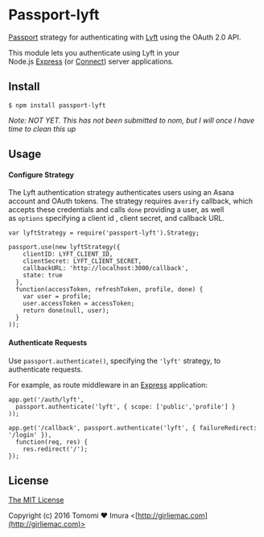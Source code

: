# Passport-lyft

[Passport](https://github.com/jaredhanson/passport) strategy for authenticating with [Lyft](http://www.lyft.com/) using the OAuth 2.0 API.

This module lets you authenticate using Lyft in your Node.js [Express](http://expressjs.com/) (or [Connect](http://www.senchalabs.org/connect/)) server applications.

## Install

```
$ npm install passport-lyft
```

*Note: NOT YET. This has not been submitted to nom, but I will once I have time to clean this up*

## Usage

#### Configure Strategy

The Lyft authentication strategy authenticates users using an Asana account and OAuth tokens. The strategy requires a`verify` callback, which accepts these credentials and calls `done` providing a user, as well as `options` specifying a client id , client secret, and callback URL.

```
var lyftStrategy = require('passport-lyft').Strategy;

passport.use(new lyftStrategy({
    clientID: LYFT_CLIENT_ID,
    clientSecret: LYFT_CLIENT_SECRET,
    callbackURL: 'http://localhost:3000/callback',
    state: true
  },
  function(accessToken, refreshToken, profile, done) {
    var user = profile;
    user.accessToken = accessToken;
    return done(null, user); 
  }
));
```

#### Authenticate Requests

Use `passport.authenticate()`, specifying the `'lyft'` strategy, to authenticate requests.

For example, as route middleware in an [Express](http://expressjs.com/) application:

```
app.get('/auth/lyft',
  passport.authenticate('lyft', { scope: ['public','profile'] }
));

app.get('/callback', passport.authenticate('lyft', { failureRedirect: '/login' }),
  function(req, res) {
    res.redirect('/');
});
```

## License

[The MIT License](http://opensource.org/licenses/MIT)

Copyright (c) 2016 Tomomi ❤ Imura <[http://girliemac.com](http://girliemac.com)>